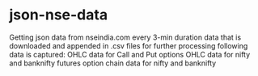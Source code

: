 # json-nse-data
Getting json data from nseindia.com every 3-min duration
data that is downloaded and appended in .csv files for further processing
following data is captured:
OHLC data for Call and Put options
OHLC data for nifty and banknifty futures
option chain data for nifty and banknifty
